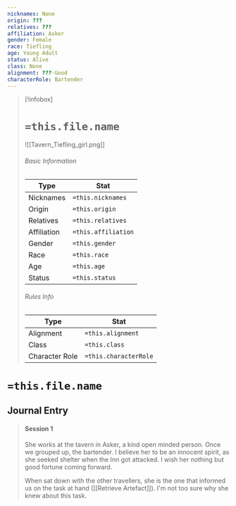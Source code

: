 ```yaml
---
nicknames: None
origin: ???
relatives: ???
affiliation: Asker
gender: Female
race: Tiefling
age: Young Adult
status: Alive
class: None
alignment: ???-Good
characterRole: Bartender
---
```


> [!infobox]
> # `=this.file.name`
> ![[Tavern_Tiefling_girl.png]]
> ###### Basic Information
> Type |  Stat |
> ---|---|
> Nicknames | `=this.nicknames` |
> Origin | `=this.origin` |
> Relatives | `=this.relatives` |
> Affiliation | `=this.affiliation` |
> Gender | `=this.gender` |
> Race | `=this.race` |
> Age | `=this.age` |
> Status | `=this.status` |
> ###### Rules Info
> Type |  Stat |
> ---|---|
> Alignment | `=this.alignment` |
> Class | `=this.class` |
> Character Role | `=this.characterRole` |

# `=this.file.name`
## Journal Entry
> #### Session 1
> She works at the tavern in Asker, a kind open minded person. Once we grouped up, the bartender. I believe her to be an innocent spirit, as she seeked shelter when the Inn got attacked. I wish her nothing but good fortune coming forward.
> 
> When sat down with the other travellers, she is the one that informed us on the task at hand ([[Retrieve Artefact]]). I'm not too sure why she knew about this task.

